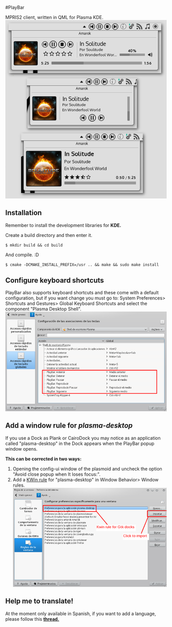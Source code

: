 #PlayBar

MPRIS2 client, written in QML for Plasma KDE. ![Screenshots](https://raw.githubusercontent.com/audoban/PlayBar/master/screenshots.png)

## Installation
Remember to install the development libraries for __KDE.__

Create a build directory and then enter it.
```
$ mkdir build && cd build
```

And compile. :D
```
$ cmake -DCMAKE_INSTALL_PREFIX=/usr .. && make && sudo make install
```

## Configure keyboard shortcuts
PlayBar also supports keyboard shortcuts and these come with a default configuration, but if you want change you must go to: System Preferences> Shortcuts and Gestures> Global Keyboard Shortcuts and select the component "Plasma Desktop Shell".
![Shortcuts](https://raw.githubusercontent.com/audoban/PlayBar/master/shortcuts.png)

## Add a window rule for _plasma-desktop_
If you use a Dock as  Plank or CairoDock you may notice as an application called "plasma-desktop" in the Dock appears when the PlayBar popup window opens.

__This can be corrected in two ways:__

1. Opening the config-ui window of the plasmoid and uncheck the option "Avoid close popup when It loses focus:".
2. Add a [KWin rule](https://raw.githubusercontent.com/audoban/PlayBar/master/plasma-desktop.kwinrule) for "plasma-desktop" in Window Behavior> Window rules.
![KWin Rule](https://raw.githubusercontent.com/audoban/PlayBar/master/kwinrule.png)

## Help me to translate!
At the moment only available in Spanish, if you want to add a language, please follow this  __[thread.](https://github.com/audoban/PlayBar/issues/4)__
